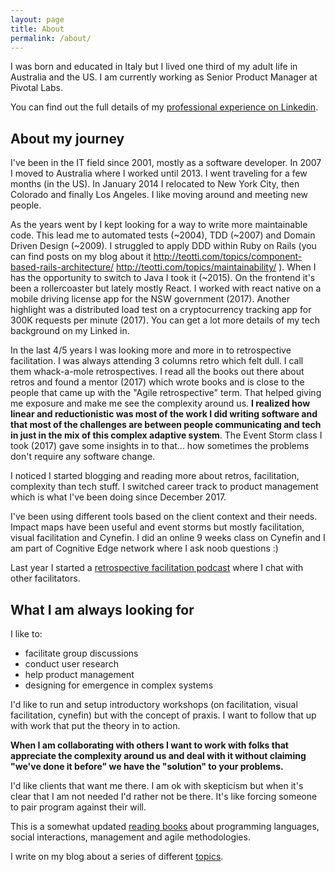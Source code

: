 ```yaml
---
layout: page
title: About
permalink: /about/
---
```


I was born and educated in Italy but I lived one third of my adult life in Australia and the US. I am currently working as Senior Product Manager at Pivotal Labs.

You can find out the full details of my [professional experience on Linkedin](https://www.linkedin.com/in/agenteo).

## About my journey

I've been in the IT field since 2001, mostly as a software developer. In 2007 I moved to Australia where I worked until 2013. I went traveling for a few months (in the US). In January 2014 I relocated to New York City, then Colorado and finally Los Angeles. I like moving around and meeting new people.

As the years went by I kept looking for a way to write more maintainable code. This lead me to automated tests (~2004), TDD (~2007) and Domain Driven Design (~2009). I struggled to apply DDD within Ruby on Rails (you can find posts on my blog about it http://teotti.com/topics/component-based-rails-architecture/ http://teotti.com/topics/maintainability/ ). When I has the opportunity to switch to Java I took it (~2015). On the frontend it's been a rollercoaster but lately mostly React. I worked with react native on a mobile driving license app for the NSW government (2017). Another highlight was a distributed load test on a cryptocurrency tracking app for 300K requests per minute (2017). You can get a lot more details of my tech background on my Linked in. 

In the last 4/5 years I was looking more and more in to retrospective facilitation. I was always attending 3 columns retro which felt dull. I call them whack-a-mole retrospectives. I read all the books out there about retros and found a mentor (2017) which wrote books and is close to the people that came up with the "Agile retrospective" term. That helped giving me exposure and make me see the complexity around us. **I realized how linear and reductionistic was most of the work I did writing software and that most of the challenges are between people communicating and tech in just in the mix of this complex adaptive system**. The Event Storm class I took (2017) gave some insights in to that... how sometimes the problems don't require any software change.

I noticed I started blogging and reading more about retros, facilitation, complexity than tech stuff. I switched career track to product management which is what I've been doing since December 2017.

I've been using different tools based on the client context and their needs. Impact maps have been useful and event storms but mostly facilitation, visual facilitation and Cynefin. I did an online 9 weeks class on Cynefin and I am part of Cognitive Edge network where I ask noob questions :)

Last year I started a [retrospective facilitation podcast](http://thisisretrospectivefacilitation.com/) where I chat with other facilitators.


## What I am always looking for

I like to:

* facilitate group discussions
* conduct user research
* help product management
* designing for emergence in complex systems

I'd like to run and setup introductory workshops (on facilitation, visual facilitation, cynefin) but with the concept of praxis. I want to follow that up with work that put the theory in to action.

**When I am collaborating with others I want to work with folks that appreciate the complexity around us and deal with it without claiming "we've done it before" we have the "solution" to your problems.**

I'd like clients that want me there. I am ok with skepticism but when it's clear that I am not needed I'd rather not be there. It's like forcing someone to pair program against their will. 


This is a somewhat updated [reading books](/reading) about programming languages, social interactions, management and agile methodologies.

I write on my blog about a series of different [topics](/topics). 